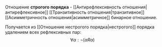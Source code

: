 Отношение **строгого порядка** - [[Антирефлексивность отношения|антирефлексивное]] [[Транзитивность отношения|транзитивное]] [[Асимметричность отношения|асимметричное]] бинарное отношение.

Получается из [[Отношение нестрогого порядка|нестрогого]] порядка удалением всех рефлексивных пар:
$$\forall \alpha: \lnot(\alpha R \alpha)$$